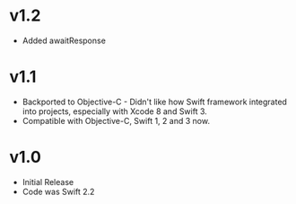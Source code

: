 # v1.2
* Added awaitResponse

# v1.1
* Backported to Objective-C - Didn't like how Swift framework integrated into projects, especially with Xcode 8 and Swift 3.
* Compatible with Objective-C, Swift 1, 2 and 3 now.

# v1.0
* Initial Release
* Code was Swift 2.2
